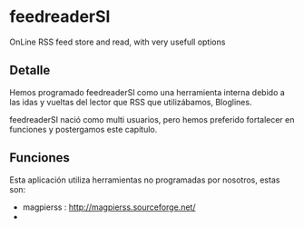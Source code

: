 feedreaderSI
============

OnLine RSS feed store and read, with very usefull options


Detalle
-------
Hemos programado feedreaderSI como una herramienta interna debido a las
idas y vueltas del lector que RSS que utilizábamos, Bloglines.

feedreaderSI nació como multi usuarios, pero hemos preferido fortalecer
en funciones y postergamos este capítulo.

Funciones
---------
Esta aplicación utiliza herramientas no programadas por nosotros, estas son:

* magpierss : http://magpierss.sourceforge.net/
*

